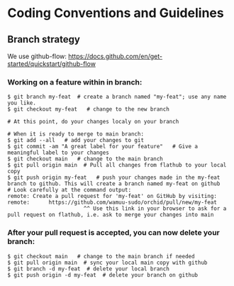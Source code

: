 # Coding Conventions and Guidelines

## Branch strategy
We use github-flow: https://docs.github.com/en/get-started/quickstart/github-flow

### Working on a feature within in branch:
```
$ git branch my-feat  # create a branch named "my-feat"; use any name you like.
$ git checkout my-feat   # change to the new branch

# At this point, do your changes localy on your branch

# When it is ready to merge to main branch:
$ git add --all   # add your changes to git
$ git commit -am "A great label for your feature"   # Give a meaningful label to your changes
$ git checkout main   # change to the main branch
$ git pull origin main  # Pull all changes from flathub to your local copy
$ git push origin my-feat   # push your changes made in the my-feat branch to github. This will create a branch named my-feat on github
# Look carefully at the command output:
remote: Create a pull request for 'my-feat' on GitHub by visiting:
remote:      https://github.com/wamuu-sudo/orchid/pull/new/my-feat
                        ^^ Use this link in your browser to ask for a pull request on flathub, i.e. ask to merge your changes into main
```
### After your pull request is accepted, you can now delete your branch:
```
$ git checkout main   # change to the main branch if needed
$ git pull origin main  # sync your local main copy with github
$ git branch -d my-feat  # delete your local branch
$ git push origin -d my-feat  # delete your branch on github
```
